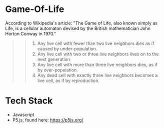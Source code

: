 # Game-Of-Life
 According to Wikipedia's article: "The Game of Life, also known simply as Life, is a cellular automaton devised by the British mathematician John Horton Conway in 1970."


>> 1. Any live cell with fewer than two live neighbors dies as if caused by under-population.
>> 2. Any live cell with two or three live neighbors lives on to the next generation.
>> 3. Any live cell with more than three live neighbors dies, as if by over-population.
>> 4. Any dead cell with exactly three live neighbors becomes a live cell, as if by reproduction.


# Tech Stack
* Javascript
* P5.js, found here: https://p5js.org/
